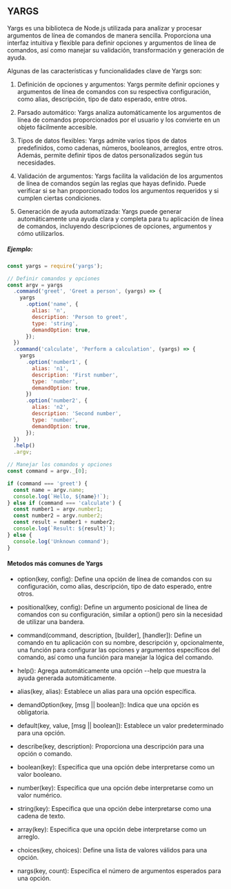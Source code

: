 ## YARGS

Yargs es una biblioteca de Node.js utilizada para analizar y procesar argumentos de línea de comandos de manera sencilla. Proporciona una interfaz intuitiva y flexible para definir opciones y argumentos de línea de comandos, así como manejar su validación, transformación y generación de ayuda.

Algunas de las características y funcionalidades clave de Yargs son:

1. Definición de opciones y argumentos: Yargs permite definir opciones y argumentos de línea de comandos con su respectiva configuración, como alias, descripción, tipo de dato esperado, entre otros.

2. Parsado automático: Yargs analiza automáticamente los argumentos de línea de comandos proporcionados por el usuario y los convierte en un objeto fácilmente accesible.

3. Tipos de datos flexibles: Yargs admite varios tipos de datos predefinidos, como cadenas, números, booleanos, arreglos, entre otros. Además, permite definir tipos de datos personalizados según tus necesidades.

4. Validación de argumentos: Yargs facilita la validación de los argumentos de línea de comandos según las reglas que hayas definido. Puede verificar si se han proporcionado todos los argumentos requeridos y si cumplen ciertas condiciones.

5. Generación de ayuda automatizada: Yargs puede generar automáticamente una ayuda clara y completa para tu aplicación de línea de comandos, incluyendo descripciones de opciones, argumentos y cómo utilizarlos.

##### Ejemplo:
```js
const yargs = require('yargs');

// Definir comandos y opciones
const argv = yargs
  .command('greet', 'Greet a person', (yargs) => {
    yargs
      .option('name', {
        alias: 'n',
        description: 'Person to greet',
        type: 'string',
        demandOption: true,
      });
  })
  .command('calculate', 'Perform a calculation', (yargs) => {
    yargs
      .option('number1', {
        alias: 'n1',
        description: 'First number',
        type: 'number',
        demandOption: true,
      })
      .option('number2', {
        alias: 'n2',
        description: 'Second number',
        type: 'number',
        demandOption: true,
      });
  })
  .help()
  .argv;

// Manejar los comandos y opciones
const command = argv._[0];

if (command === 'greet') {
  const name = argv.name;
  console.log(`Hello, ${name}!`);
} else if (command === 'calculate') {
  const number1 = argv.number1;
  const number2 = argv.number2;
  const result = number1 + number2;
  console.log(`Result: ${result}`);
} else {
  console.log('Unknown command');
}
```
#### Metodos más comunes de Yargs

- option(key, config): Define una opción de línea de comandos con su configuración, como alias, descripción, tipo de dato esperado, entre otros.

- positional(key, config): Define un argumento posicional de línea de comandos con su configuración, similar a option() pero sin la necesidad de utilizar una bandera.

- command(command, description, [builder], [handler]): Define un comando en tu aplicación con su nombre, descripción y, opcionalmente, una función para configurar las opciones y argumentos específicos del comando, así como una función para manejar la lógica del comando.

- help(): Agrega automáticamente una opción --help que muestra la ayuda generada automáticamente.

- alias(key, alias): Establece un alias para una opción específica.

- demandOption(key, [msg || boolean]): Indica que una opción es obligatoria.

- default(key, value, [msg || boolean]): Establece un valor predeterminado para una opción.

- describe(key, description): Proporciona una descripción para una opción o comando.

- boolean(key): Especifica que una opción debe interpretarse como un valor booleano.

- number(key): Especifica que una opción debe interpretarse como un valor numérico.

- string(key): Especifica que una opción debe interpretarse como una cadena de texto.

- array(key): Especifica que una opción debe interpretarse como un arreglo.

- choices(key, choices): Define una lista de valores válidos para una opción.

- nargs(key, count): Especifica el número de argumentos esperados para una opción.
